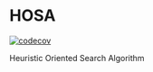 # HOSA

[![codecov](https://codecov.io/gh/Dntfreitas/HOSA/branch/main/graph/badge.svg?token=IL4LM9UOSE)](https://codecov.io/gh/Dntfreitas/HOSA)

Heuristic Oriented Search Algorithm
